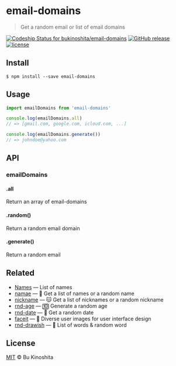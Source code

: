 # email-domains
> Get a random email or list of email domains

[![Codeship Status for bukinoshita/email-domains](https://app.codeship.com/projects/170c5b20-e01c-0134-8f7a-5ecc5558b622/status?branch=master)](https://app.codeship.com/projects/205151)
[![GitHub release](https://img.shields.io/github/release/bukinoshita/email-domains.svg)](https://www.npmjs.com/package/email-domains)
[![license](https://img.shields.io/github/license/bukinoshita/email-domains.svg)](https://raw.githubusercontent.com/bukinoshita/email-domains/master/LICENSE)

## Install
```
$ npm install --save email-domains
```

## Usage
```js
import emailDomains from 'email-domains'

console.log(emailDomains.all)
// => [gmail.com, google.com, icloud.com, ...]

console.log(emailDomains.generate())
// => johndoe@yahoo.com
```

## API
### emailDomains

#### .all
Return an array of email-domains

#### .random()
Return a random email domain

#### .generate()
Return a random email

## Related
- [Names](https://github.com/bukinoshita/Names) — List of names
- [namae](https://github.com/bukinoshita/namae) — :couple: Get a list of names or a random name
- [nickname](https://github.com/bukinoshita/nickname) — :kissing_cat: Get a list of nicknames or a random nickname
- [rnd-age](https://github.com/bukinoshita/rnd-age) — :keycap_ten: Generate a random age
- [rnd-date](https://github.com/bukinoshita/rnd-date) — :date: Get a random date
- [faceit](https://github.com/bukinoshita/faceit) — :information_desk_person: Diverse user images for user interface design
- [rnd-drawish](https://github.com/bukinoshita/rnd-drawish) — :twisted_rightwards_arrows: List of words & random word

## License
[MIT](https://github.com/bukinoshita/email-domains/blob/master/LICENSE) &copy; Bu Kinoshita
